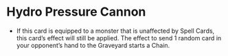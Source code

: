 # Hydro Pressure Cannon

*   If this card is equipped to a monster that is unaffected by Spell Cards, this card’s effect will still be applied. The effect to send 1 random card in your opponent’s hand to the Graveyard starts a Chain.

